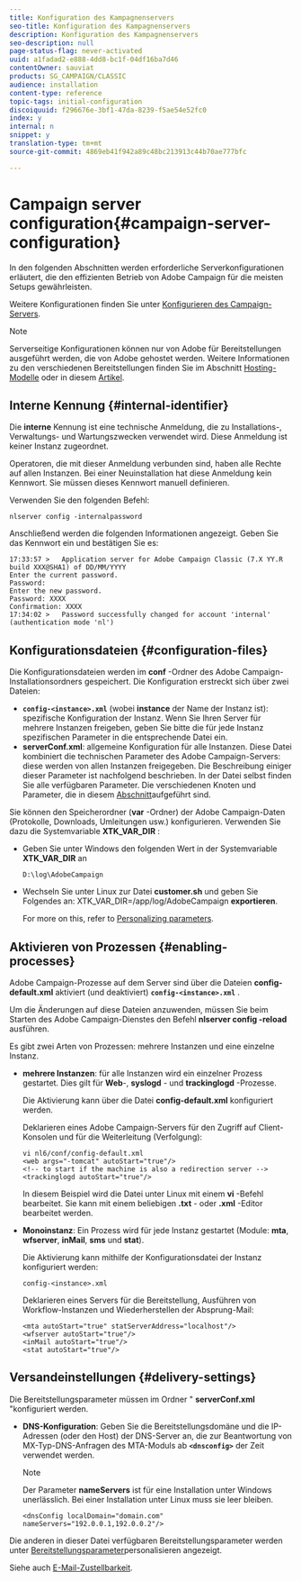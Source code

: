 ```yaml
---
title: Konfiguration des Kampagnenservers
seo-title: Konfiguration des Kampagnenservers
description: Konfiguration des Kampagnenservers
seo-description: null
page-status-flag: never-activated
uuid: a1fadad2-e888-4dd8-bc1f-04df16ba7d46
contentOwner: sauviat
products: SG_CAMPAIGN/CLASSIC
audience: installation
content-type: reference
topic-tags: initial-configuration
discoiquuid: f296676e-3bf1-47da-8239-f5ae54e52fc0
index: y
internal: n
snippet: y
translation-type: tm+mt
source-git-commit: 4869eb41f942a89c48bc213913c44b70ae777bfc

---
```



# Campaign server configuration{#campaign-server-configuration}

In den folgenden Abschnitten werden erforderliche Serverkonfigurationen erläutert, die den effizienten Betrieb von Adobe Campaign für die meisten Setups gewährleisten.

Weitere Konfigurationen finden Sie unter [Konfigurieren des Campaign-Servers](../../installation/using/configuring-campaign-server.md).

>[!NOTE]
>
>Serverseitige Konfigurationen können nur von Adobe für Bereitstellungen ausgeführt werden, die von Adobe gehostet werden. Weitere Informationen zu den verschiedenen Bereitstellungen finden Sie im Abschnitt [Hosting-Modelle](../../installation/using/hosting-models.md) oder in diesem [Artikel](https://helpx.adobe.com/campaign/kb/acc-on-prem-vs-hosted.html).

## Interne Kennung {#internal-identifier}

Die **interne** Kennung ist eine technische Anmeldung, die zu Installations-, Verwaltungs- und Wartungszwecken verwendet wird. Diese Anmeldung ist keiner Instanz zugeordnet.

Operatoren, die mit dieser Anmeldung verbunden sind, haben alle Rechte auf allen Instanzen. Bei einer Neuinstallation hat diese Anmeldung kein Kennwort. Sie müssen dieses Kennwort manuell definieren.

Verwenden Sie den folgenden Befehl:

```
nlserver config -internalpassword
```

Anschließend werden die folgenden Informationen angezeigt. Geben Sie das Kennwort ein und bestätigen Sie es:

```
17:33:57 >   Application server for Adobe Campaign Classic (7.X YY.R build XXX@SHA1) of DD/MM/YYYY
Enter the current password.
Password:
Enter the new password.
Password: XXXX
Confirmation: XXXX
17:34:02 >   Password successfully changed for account 'internal' (authentication mode 'nl')
```

## Konfigurationsdateien {#configuration-files}

Die Konfigurationsdateien werden im **conf** -Ordner des Adobe Campaign-Installationsordners gespeichert. Die Konfiguration erstreckt sich über zwei Dateien:

* **`config-<instance>.xml`** (wobei **instance** der Name der Instanz ist): spezifische Konfiguration der Instanz. Wenn Sie Ihren Server für mehrere Instanzen freigeben, geben Sie bitte die für jede Instanz spezifischen Parameter in die entsprechende Datei ein.
* **serverConf.xml**: allgemeine Konfiguration für alle Instanzen. Diese Datei kombiniert die technischen Parameter des Adobe Campaign-Servers: diese werden von allen Instanzen freigegeben. Die Beschreibung einiger dieser Parameter ist nachfolgend beschrieben. In der Datei selbst finden Sie alle verfügbaren Parameter. Die verschiedenen Knoten und Parameter, die in diesem [Abschnitt](../../installation/using/the-server-configuration-file.md)aufgeführt sind.

Sie können den Speicherordner (**var** -Ordner) der Adobe Campaign-Daten (Protokolle, Downloads, Umleitungen usw.) konfigurieren. Verwenden Sie dazu die Systemvariable **XTK_VAR_DIR** :

* Geben Sie unter Windows den folgenden Wert in der Systemvariable **XTK_VAR_DIR** an

   ```
   D:\log\AdobeCampaign
   ```

* Wechseln Sie unter Linux zur Datei **customer.sh** und geben Sie Folgendes an: XTK_VAR_DIR=/app/log/AdobeCampaign **exportieren**.

   For more on this, refer to [Personalizing parameters](../../installation/using/installing-packages-with-linux.md#personalizing-parameters).

## Aktivieren von Prozessen {#enabling-processes}

Adobe Campaign-Prozesse auf dem Server sind über die Dateien **config-default.xml** aktiviert (und deaktiviert) **`config-<instance>.xml`** .

Um die Änderungen auf diese Dateien anzuwenden, müssen Sie beim Starten des Adobe Campaign-Dienstes den Befehl **nlserver config -reload** ausführen.

Es gibt zwei Arten von Prozessen: mehrere Instanzen und eine einzelne Instanz.

* **mehrere Instanzen**: für alle Instanzen wird ein einzelner Prozess gestartet. Dies gilt für **Web**-, **syslogd** - und **trackinglogd** -Prozesse.

   Die Aktivierung kann über die Datei **config-default.xml** konfiguriert werden.

   Deklarieren eines Adobe Campaign-Servers für den Zugriff auf Client-Konsolen und für die Weiterleitung (Verfolgung):

   ```
   vi nl6/conf/config-default.xml
   <web args="-tomcat" autoStart="true"/>  
   <!-- to start if the machine is also a redirection server -->  
   <trackinglogd autoStart="true"/>
   ```

   In diesem Beispiel wird die Datei unter Linux mit einem **vi** -Befehl bearbeitet. Sie kann mit einem beliebigen **.txt** - oder **.xml** -Editor bearbeitet werden.

* **Monoinstanz**: Ein Prozess wird für jede Instanz gestartet (Module: **mta**, **wfserver**, **inMail**, **sms** und **stat**).

   Die Aktivierung kann mithilfe der Konfigurationsdatei der Instanz konfiguriert werden:

   ```
   config-<instance>.xml
   ```

   Deklarieren eines Servers für die Bereitstellung, Ausführen von Workflow-Instanzen und Wiederherstellen der Absprung-Mail:

   ```
   <mta autoStart="true" statServerAddress="localhost"/>
   <wfserver autoStart="true"/>  
   <inMail autoStart="true"/>
   <stat autoStart="true"/>
   ```

## Versandeinstellungen {#delivery-settings}

Die Bereitstellungsparameter müssen im Ordner &quot; **serverConf.xml** &quot;konfiguriert werden.

* **DNS-Konfiguration**: Geben Sie die Bereitstellungsdomäne und die IP-Adressen (oder den Host) der DNS-Server an, die zur Beantwortung von MX-Typ-DNS-Anfragen des MTA-Moduls ab **`<dnsconfig>`** der Zeit verwendet werden.

   >[!NOTE]
   >
   >Der Parameter **nameServers** ist für eine Installation unter Windows unerlässlich. Bei einer Installation unter Linux muss sie leer bleiben.

   ```
   <dnsConfig localDomain="domain.com" nameServers="192.0.0.1,192.0.0.2"/>
   ```

Die anderen in dieser Datei verfügbaren Bereitstellungsparameter werden unter [Bereitstellungsparameter](../../installation/using/configuring-campaign-server.md#personalizing-delivery-parameters)personalisieren angezeigt.

Siehe auch [E-Mail-Zustellbarkeit](../../installation/using/email-deliverability.md).
